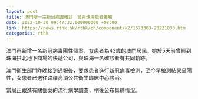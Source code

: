 ```yaml
---
layout: post
title: 澳門增一宗新冠病毒確診　曾與珠海患者接觸
date: 2022-10-30 09:47:32.000000000 +08:00
link: https://news.rthk.hk/rthk/ch/component/k2/1673303-20221030.htm
categories: rthk
---
```


澳門再新增一名新冠病毒陽性個案，女患者為43歲的澳門居民。她於5天前曾經到珠海拱北地下商場的快遞公司，與珠海一名確診者有共同軌跡。

澳門衛生部門昨晚接到通報後，要求患者進行新冠病毒檢測，至今早檢測結果呈陽性，女患者已送往路環高頂公共衛生臨床中心診治。

當局正跟進有關個案的流行病學調查，稍後公布具體情況。

